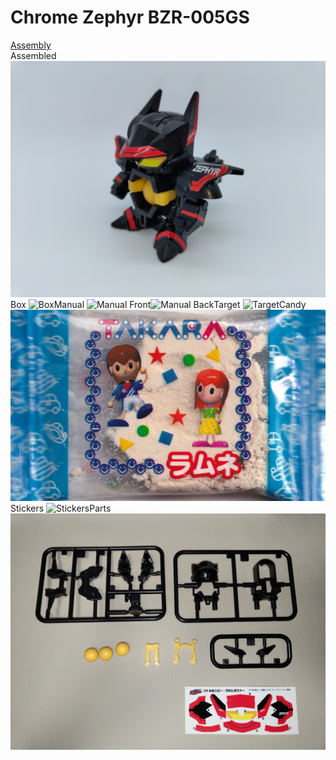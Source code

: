 # Chrome Zephyr BZR-005GS
[Assembly](https://www.youtube.com/watch?v=089fClYfAjI) \
Assembled
![Assembled](https://raw.githubusercontent.com/chent7/battlebdaman/master/Battle%20B-Daman%20Zero%20Battle%20Mini-B/Chrome%20Zephyr%20BZR-005GS/IMG_20230611_003425041.jpg)Box
![Box](https://raw.githubusercontent.com/chent7/battlebdaman/master/Battle%20B-Daman%20Zero%20Battle%20Mini-B/Chrome%20Zephyr%20BZR-005GS/IMG_20230610_0003.jpg)Manual
![Manual Front](https://raw.githubusercontent.com/chent7/battlebdaman/master/Battle%20B-Daman%20Zero%20Battle%20Mini-B/Chrome%20Zephyr%20BZR-005GS/IMG_20230610_0004.jpg)![Manual Back](https://raw.githubusercontent.com/chent7/battlebdaman/master/Battle%20B-Daman%20Zero%20Battle%20Mini-B/Chrome%20Zephyr%20BZR-005GS/IMG_20230610_0005.jpg)Target
![Target](https://raw.githubusercontent.com/chent7/battlebdaman/master/Battle%20B-Daman%20Zero%20Battle%20Mini-B/Chrome%20Zephyr%20BZR-005GS/IMG_20230610_0007.jpg)Candy
![Candy](https://raw.githubusercontent.com/chent7/battlebdaman/master/Battle%20B-Daman%20Zero%20Battle%20Mini-B/Chrome%20Zephyr%20BZR-005GS/IMG_20230610_0008.png)Stickers
![Stickers](https://raw.githubusercontent.com/chent7/battlebdaman/master/Battle%20B-Daman%20Zero%20Battle%20Mini-B/Chrome%20Zephyr%20BZR-005GS/IMG_20230610_0006.jpg)Parts
![Parts](https://raw.githubusercontent.com/chent7/battlebdaman/master/Battle%20B-Daman%20Zero%20Battle%20Mini-B/Chrome%20Zephyr%20BZR-005GS/IMG_20230610_213439672.jpg)
